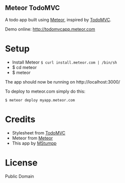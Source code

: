 Meteor TodoMVC
---------------

A todo app built using [Meteor](http://meteor.com), inspired by [TodoMVC](https://github.com/addyosmani/todomvc).

Demo online: http://todomvcapp.meteor.com

Setup
=======

* Install Meteor ```$ curl install.meteor.com | /bin/sh```
* $ cd meteor
* $ meteor

The app should now be running on http://localhost:3000/

To deploy to meteor.com simply do this:

```$ meteor deploy myapp.meteor.com```

Credits
=======

- Stylesheet from [TodoMVC](https://github.com/addyosmani/todomvc)
- Meteor from [Meteor](http://meteor.com)
- This app by [MStumpp](https://github.com/MStumpp)

License
=======

Public Domain